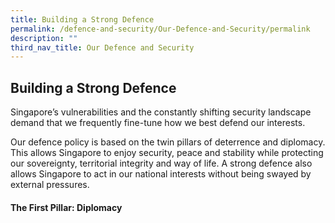 ```yaml
---
title: Building a Strong Defence
permalink: /defence-and-security/Our-Defence-and-Security/permalink
description: ""
third_nav_title: Our Defence and Security
---
```

## Building a Strong Defence
Singapore’s vulnerabilities and the constantly shifting security landscape demand that we frequently fine-tune how we best defend our interests.

Our defence policy is based on the twin pillars of deterrence and diplomacy. This allows Singapore to enjoy security, peace and stability while protecting our sovereignty, territorial integrity and way of life. A strong defence also allows Singapore to act in our national interests without being swayed by external pressures.

#### The First Pillar: Diplomacy

